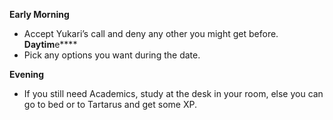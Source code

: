 **Early Morning**

- Accept Yukari’s call and deny any other you might get before.
  **Daytim**e\*\*\*\*
- Pick any options you want during the date.

**Evening**

- If you still need Academics, study at the desk in your room, else you can go to bed or to Tartarus and get some XP.
